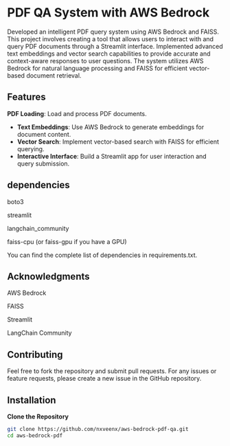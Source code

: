 
# PDF QA System with AWS Bedrock

Developed an intelligent PDF query system using AWS Bedrock and FAISS. This project involves creating a tool that allows users to interact with and query PDF documents through a Streamlit interface. Implemented advanced text embeddings and vector search capabilities to provide accurate and context-aware responses to user questions. The system utilizes AWS Bedrock for natural language processing and FAISS for efficient vector-based document retrieval.



##  Features

**PDF Loading**: Load and process PDF documents.
- **Text Embeddings**: Use AWS Bedrock to generate embeddings for document content.
- **Vector Search**: Implement vector-based search with FAISS for efficient querying.
- **Interactive Interface**: Build a Streamlit app for user interaction and query submission.


## dependencies

boto3

streamlit

langchain_community

faiss-cpu (or faiss-gpu if you have a GPU)

You can find the complete list of dependencies in requirements.txt.



## Acknowledgments

AWS Bedrock

FAISS

Streamlit

LangChain Community


## Contributing

Feel free to fork the repository and submit pull requests. For any issues or feature requests, please create a new issue in the GitHub repository.
## Installation 

**Clone the Repository**

   ```bash
   git clone https://github.com/nxveenx/aws-bedrock-pdf-qa.git
   cd aws-bedrock-pdf
